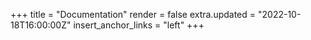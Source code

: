 +++
title = "Documentation"
render = false
extra.updated = "2022-10-18T16:00:00Z"
insert_anchor_links = "left"
+++
